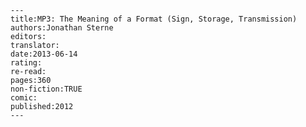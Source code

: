 
    ---
    title:MP3: The Meaning of a Format (Sign, Storage, Transmission) 
    authors:Jonathan Sterne
    editors:
    translator:
    date:2013-06-14
    rating:
    re-read:
    pages:360
    non-fiction:TRUE
    comic:
    published:2012
    ---

    
